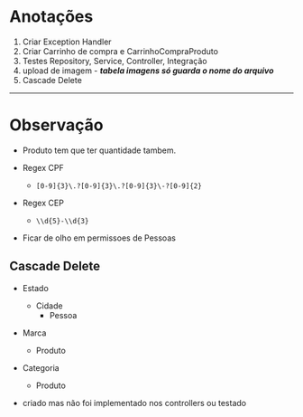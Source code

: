 # Anotações


1. Criar Exception Handler
2. Criar Carrinho de compra e CarrinhoCompraProduto
3. Testes Repository, Service, Controller, Integração 
4. upload de imagem - **_tabela imagens só guarda o nome do arquivo_**
5. Cascade Delete

-------------------

# Observação

- Produto tem que ter quantidade tambem.
- Regex CPF
  - ``[0-9]{3}\.?[0-9]{3}\.?[0-9]{3}\-?[0-9]{2}``
- Regex CEP
  - ``\\d{5}-\\d{3}``
  
- Ficar de olho em permissoes de Pessoas

## Cascade Delete

- Estado
  - Cidade
    - Pessoa

- Marca
  - Produto

- Categoria
  - Produto

- criado mas não foi implementado nos controllers ou testado